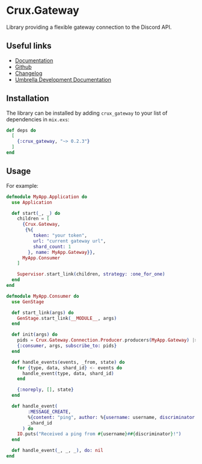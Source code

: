 # Crux.Gateway

Library providing a flexible gateway connection to the Discord API.

## Useful links

 - [Documentation](https://hexdocs.pm/crux_gateway/0.2.3/)
 - [Github](https://github.com/SpaceEEC/crux_gateway/)
 - [Changelog](https://github.com/SpaceEEC/crux_gateway/releases/tag/0.2.3/)
 - [Umbrella Development Documentation](https://crux.randomly.space/)

## Installation

The library can be installed by adding `crux_gateway` to your list of dependencies in `mix.exs`:

```elixir
def deps do
  [
    {:crux_gateway, "~> 0.2.3"}
  ]
end
```

## Usage

For example:

```elixir
defmodule MyApp.Application do
  use Application

  def start(_, _) do
    children = [
      {Crux.Gateway,
       {%{
          token: "your token",
          url: "current gateway url",
          shard_count: 1
        }, name: MyApp.Gateway}},
      MyApp.Consumer
    ]

    Supervisor.start_link(children, strategy: :one_for_one)
  end
end
```

```elixir
defmodule MyApp.Consumer do
  use GenStage

  def start_link(args) do
    GenStage.start_link(__MODULE__, args)
  end

  def init(args) do
    pids = Crux.Gateway.Connection.Producer.producers(MyApp.Gateway) |> Map.values()
    {:consumer, args, subscribe_to: pids}
  end

  def handle_events(events, _from, state) do
    for {type, data, shard_id} <- events do
      handle_event(type, data, shard_id)
    end

    {:noreply, [], state}
  end

  def handle_event(
        :MESSAGE_CREATE,
        %{content: "ping", author: %{username: username, discriminator: discriminator}},
        _shard_id
      ) do
    IO.puts("Received a ping from #{username}##{discriminator}!")
  end

  def handle_event(_, _, _), do: nil
end
```
